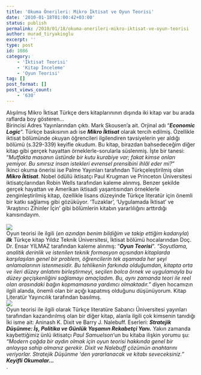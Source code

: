```yaml
---
title: 'Okuma Önerileri: Mikro İktisat ve Oyun Teorisi'
date: '2010-01-18T01:00:42+03:00'
status: publish
permalink: /2010/01/18/okuma-onerileri-mikro-iktisat-ve-oyun-teorisi
author: murad_tiryakioglu
excerpt: ''
type: post
id: 1086
category:
    - 'İktisat Teorisi'
    - 'Kitap İnceleme'
    - 'Oyun Teorisi'
tag: []
post_format: []
post_views_count:
    - '630'
---
```

Alışılmış Mikro İktisat Türkçe ders kitaplarınının dışında iki kitap var bu arada raflarda boy gösteren…  
Birincisi Adres Yayınlarından çıktı. Mark Skousen’a ait. Orjinal adı “***Economic Logic***“. Türkçe baskısının adı ise ***Mikro İktisat*** olarak tercih edilmiş. Özellikle iktisat bölümünde okuyan öğrencileri ilgilendiren tavsiyelerin yer aldığı bölümü (s.329-339) keyifle okudum. Bu kitap, birazdan bahsedeceğim diğer kitap gibi gerçek hayattan örneklerle-sorularla süslenmiş. İşte bir tanesi:  
“*Mutfakta masanın üstünde bir kutu kurabiye var; fakat kimse onları yemiyor. Bu sınırsız insan istekleri evrensel prensibini ihlâl eder mi?*”  
İkinci okuma önerisi ise Palme Yayınları tarafından Türkçeleştirilmiş olan ***Mikro İktisat***. Nobel ödüllü iktisatçı Paul Krugman ve Princeton Üniversitesi iktisatçılarından Robin Wells tarafından kaleme alınmış. Benzer şekilde gerçek hayattan ve Amerikan iktisadi yaşantısından örneklerle zenginleştirilmiş kitap, özellikle lisans düzeyinde Türkçe literatür için önemli bir katkı sağlamış gibi gözüküyor. ‘Tuzaklar’, ‘Uygulamada İktisat’ ve ‘Araştırıcı Zihinler İçin’ gibi bölümlerin kitabın yararlılığını arttırdığı kanısındayım.   
[](https://iktisadiyat.com/wp-content/uploads/2010/01/oyun.jpg)  
![](http://www.tulumba.com/mmTULUMBA/Images/bk/zBK347223IF653_250.jpg)  
Oyun teorisi ile ilgili (*en azından benim bildiğim ve takip ettiğim kadarıyla*) ***ilk*** Türkçe kitap Yıldız Teknik Üniversitesi, İktisat bölümü hocalarından Doç. Dr. Ensar YILMAZ tarafından kaleme alınmış: “***Oyun Teorisi***“. *“Soyutlama, analitik derinlik ve istenilen teknik formasyon açısından kitaplarda karşılaşılan genel bir problem, öğrencilerin tek aşamada her şeyi anlamalarının istenmesidir. Bu tehlikenin farkında olduğumdan, kitapta orta ve ileri düzey anlatımı birleştirmeyi, seçilen bolca örnek ve uygulamayla bu düzey geçişkenliğini sağlamayı amaçladım. Bu, aynı zamanda teori ile reel olan arasındaki bağın kopmamasına yardımcı olmaktadır.”* diyen hocamızın ilgili alanda, önemli olan bir açığı kapatmış olduğunu düşünüyorum. Kitap Literatür Yayıncılık tarafından basılmış.  
***![](http://kitapdenizi.com/resim/urun/127951stratejikdusunmek.jpg)***  
Oyun teorisi ile ilgili olarak Türkçe literatüre Sabancı Üniversitesi yayınları tarafından kazandırılmış olan bir diğer kitap, alanla ilgili çok kimsenin tanıdığı İki isme ait: Aninash K. Dixit ve Barry J. Nalebuff. Eserleri: ***Stratejik Düşünme: İş, Politika ve Günlük Yaşamın Rekabetçi Yanı.*** Yakın zamanda kaybettiğimiz ünlü iktisatçı *Paul Samuelson*‘un bu kitaba ilişkin yorumu şu:    
*“Modern çağda bir aydın olmak için oyun teorisi hakkında genel bir anlayışa sahip olmanız gerekir. Dixit ve Nalebuff çözümün anahtarını veriyorlar. Stratejik Düşünme ‘den yararlanacak ve kitabı seveceksiniz.”*   
 ***Keyifli Okumalar…***  
.